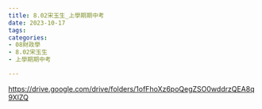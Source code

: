 ```yaml
---
title: 8.02宋玉生_上學期期中考
date: 2023-10-17
tags: 
categories:
- 08財政學
- 8.02宋玉生
- 上學期期中考

---
```

https://drive.google.com/drive/folders/1ofFhoXz6poQegZSO0wddrzQEA8q9XIZQ
